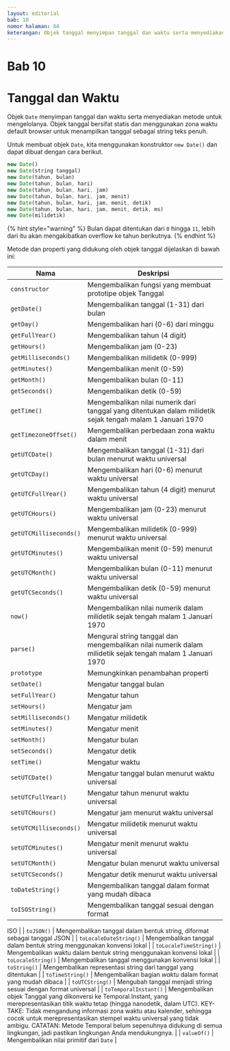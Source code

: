 ```yaml
---
layout: editorial
bab: 10
nomor halaman: 64
keterangan: Objek tanggal menyimpan tanggal dan waktu serta menyediakan metode untuk mengelolanya. Objek tanggal bersifat statis dan menggunakan zona waktu default browser untuk menampilkan tanggal sebagai string teks penuh.
---
```


# Bab 10

# Tanggal dan Waktu

Objek `Date` menyimpan tanggal dan waktu serta menyediakan metode untuk mengelolanya. Objek tanggal bersifat statis dan menggunakan zona waktu default browser untuk menampilkan tanggal sebagai string teks penuh.

Untuk membuat objek `Date`, kita menggunakan konstruktor `new Date()` dan dapat dibuat dengan cara berikut.

```javascript
new Date()
new Date(string tanggal)
new Date(tahun, bulan)
new Date(tahun, bulan, hari)
new Date(tahun, bulan, hari, jam)
new Date(tahun, bulan, hari, jam, menit)
new Date(tahun, bulan, hari, jam, menit, detik)
new Date(tahun, bulan, hari, jam, menit, detik, ms)
new Date(milidetik)
```

{% hint style="warning" %}
Bulan dapat ditentukan dari `0` hingga `11`, lebih dari itu akan mengakibatkan overflow ke tahun berikutnya.
{% endhint %}

Metode dan properti yang didukung oleh objek tanggal dijelaskan di bawah ini:

| Nama                   | Deskripsi                                                                                                  |
| ---------------------- | ---------------------------------------------------------------------------------------------------------- |
| `constructor`          | Mengembalikan fungsi yang membuat prototipe objek Tanggal                                                  |
| `getDate()`            | Mengembalikan tanggal (1-31) dari bulan                                                                    |
| `getDay()`             | Mengembalikan hari (0-6) dari minggu                                                                       |
| `getFullYear()`        | Mengembalikan tahun (4 digit)                                                                              |
| `getHours()`           | Mengembalikan jam (0-23)                                                                                   |
| `getMilliseconds()`    | Mengembalikan milidetik (0-999)                                                                            |
| `getMinutes()`         | Mengembalikan menit (0-59)                                                                                 |
| `getMonth()`           | Mengembalikan bulan (0-11)                                                                                 |
| `getSeconds()`         | Mengembalikan detik (0-59)                                                                                 |
| `getTime()`            | Mengembalikan nilai numerik dari tanggal yang ditentukan dalam milidetik sejak tengah malam 1 Januari 1970 |
| `getTimezoneOffset()`  | Mengembalikan perbedaan zona waktu dalam menit                                                             |
| `getUTCDate()`         | Mengembalikan tanggal (1-31) dari bulan menurut waktu universal                                            |
| `getUTCDay()`          | Mengembalikan hari (0-6) menurut waktu universal                                                           |
| `getUTCFullYear()`     | Mengembalikan tahun (4 digit) menurut waktu universal                                                      |
| `getUTCHours()`        | Mengembalikan jam (0-23) menurut waktu universal                                                           |
| `getUTCMilliseconds()` | Mengembalikan milidetik (0-999) menurut waktu universal                                                    |
| `getUTCMinutes()`      | Mengembalikan menit (0-59) menurut waktu universal                                                         |
| `getUTCMonth()`        | Mengembalikan bulan (0-11) menurut waktu universal                                                         |
| `getUTCSeconds()`      | Mengembalikan detik (0-59) menurut waktu universal                                                         |
| `now()`                | Mengembalikan nilai numerik dalam milidetik sejak tengah malam 1 Januari 1970                              |
| `parse()`              | Mengurai string tanggal dan mengembalikan nilai numerik dalam milidetik sejak tengah malam 1 Januari 1970  |
| `prototype`            | Memungkinkan penambahan properti                                                                           |
| `setDate()`            | Mengatur tanggal bulan                                                                                     |
| `setFullYear()`        | Mengatur tahun                                                                                             |
| `setHours()`           | Mengatur jam                                                                                               |
| `setMilliseconds()`    | Mengatur milidetik                                                                                         |
| `setMinutes()`         | Mengatur menit                                                                                             |
| `setMonth()`           | Mengatur bulan                                                                                             |
| `setSeconds()`         | Mengatur detik                                                                                             |
| `setTime()`            | Mengatur waktu                                                                                             |
| `setUTCDate()`         | Mengatur tanggal bulan menurut waktu universal                                                             |
| `setUTCFullYear()`     | Mengatur tahun menurut waktu universal                                                                     |
| `setUTCHours()`        | Mengatur jam menurut waktu universal                                                                       |
| `setUTCMilliseconds()` | Mengatur milidetik menurut waktu universal                                                                 |
| `setUTCMinutes()`      | Mengatur menit menurut waktu universal                                                                     |
| `setUTCMonth()`        | Mengatur bulan menurut waktu universal                                                                     |
| `setUTCSeconds()`      | Mengatur detik menurut waktu universal                                                                     |
| `toDateString()`       | Mengembalikan tanggal dalam format yang mudah dibaca                                                       |
| `toISOString()`        | Mengembalikan tanggal sesuai dengan format                                                                 |

ISO |
| `toJSON()` | Mengembalikan tanggal dalam bentuk string, diformat sebagai tanggal JSON |
| `toLocaleDateString()` | Mengembalikan tanggal dalam bentuk string menggunakan konvensi lokal |
| `toLocaleTimeString()` | Mengembalikan waktu dalam bentuk string menggunakan konvensi lokal |
| `toLocaleString()` | Mengembalikan tanggal menggunakan konvensi lokal |
| `toString()` | Mengembalikan representasi string dari tanggal yang ditentukan |
| `toTimeString()` | Mengembalikan bagian _waktu_ dalam format yang mudah dibaca |
| `toUTCString()` | Mengubah tanggal menjadi string sesuai dengan format universal |
| `toTemporalInstant()` | Mengembalikan objek Tanggal yang dikonversi ke Temporal.Instant, yang merepresentasikan titik waktu tetap (hingga nanodetik, dalam UTC). KEY-TAKE: Tidak mengandung informasi zona waktu atau kalender, sehingga cocok untuk merepresentasikan stempel waktu universal yang tidak ambigu. CATATAN: Metode Temporal belum sepenuhnya didukung di semua lingkungan, jadi pastikan lingkungan Anda mendukungnya. |
| `valueOf()` | Mengembalikan nilai primitif dari `Date` |
